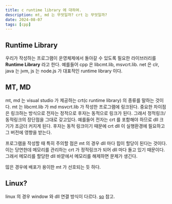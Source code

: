 ```yaml
---
title: c runtime library 에 대하여.
description: mt, md 는 무엇일까? crt 는 무엇일까?
date: 2024-08-07
tags: [cpp]
---
```


## Runtime Library

우리가 작성하는 프로그램이 운영체제에서 돌아갈 수 있도록 필요한 라이브러리를 __Runtime Library__ 라고 한다. 예를들어 cpp 은 libcmt.lib, msvcrt.lib. net 은 clr, java 는 jvm, js 는 node.js 가 대표적인 runtime library 이다.

## MT, MD

mt, md 는 visual studio 가 제공하는 crt(c runtime library) 의 종류를 말하는 것이다. mt 는 libcmt.lib 가 md msvcrt.lib 가 작성한 프로그램에 링크된다. 중요한 차이점은 링크하는 방식으로 전자는 정적으로 후자는 동적으로 링크가 된다. 그래서 정적링크/동적링크의 장단점을 그대로 갖고있다. 예를들어 전자는 crt 를 포함해야 하므로 dll 크기가 조금더 커지게 된다. 후자는 동적 링크이기 때문에 crt dll 이 실행환경에 필요하고 그 버전에 영향을 받는다.

프로그램을 작성할 때 특히 주의할 점은 mt 의 경우 dll 마다 힙이 할당이 된다는 것이다. 이는 당연한데 메모리를 관리하는 crt 가 정적링크가 되어 dll 마다 돌고 있기 때문이다. 그래서 메모리를 할당한 dll 바깥에서 메모리를 해제하면 문제가 생긴다.

많은 경우에 배포가 용이한 mt 가 선호되는 듯 하다.

## Linux?

linux 의 경우 window 와 dll 연결 방식이 다르다. [so](https://stackoverflow.com/questions/41903007/loading-the-c-runtime-on-linux) 참고.